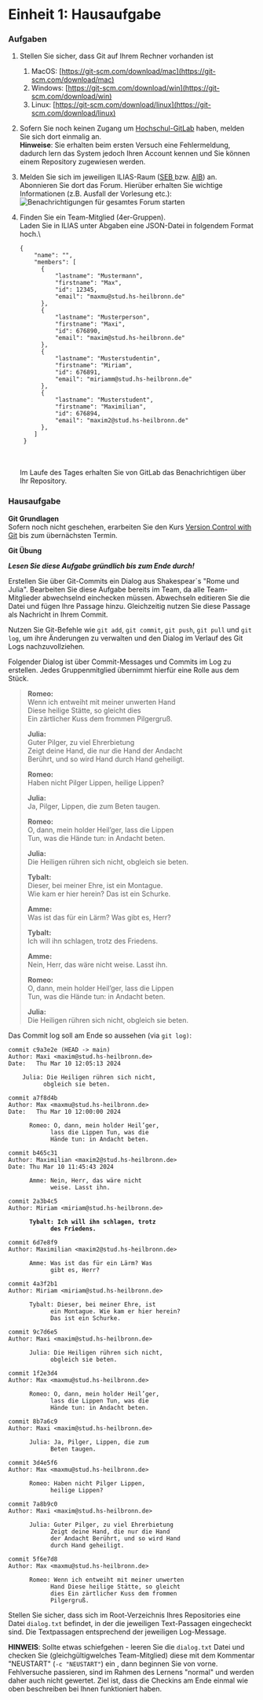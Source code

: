 # Einheit 1: Hausaufgabe

### Aufgaben

1. Stellen Sie sicher, dass Git auf Ihrem Rechner vorhanden ist
   1. MacOS: [https://git-scm.com/download/mac](https://git-scm.com/download/mac)
   2. Windows:  [https://git-scm.com/download/win](https://git-scm.com/download/win)
   3. Linux: [https://git-scm.com/download/linux](https://git-scm.com/download/linux)
2. Sofern Sie noch keinen Zugang um [Hochschul-GitLab](https://git.it.hs-heilbronn.de/) haben, melden Sie sich dort einmalig an. \
   **Hinweise**: Sie erhalten beim ersten Versuch eine Fehlermeldung, dadurch lern das System jedoch Ihren Account kennen und Sie können einem Repository zugewiesen werden.
3. Melden Sie sich im jeweiligen ILIAS-Raum ([SEB ](https://ilias.hs-heilbronn.de/ilias.php?baseClass=ilrepositorygui\&ref\_id=360705)bzw. [AIB](https://ilias.hs-heilbronn.de/ilias.php?baseClass=ilrepositorygui\&ref\_id=607216)) an. Abonnieren Sie dort das Forum. Hierüber erhalten Sie wichtige Informationen (z.B. Ausfall der Vorlesung etc.):\
   <img src="../.gitbook/assets/image.png" alt="Benachrichtigungen für gesamtes Forum starten" data-size="original">
4.  Finden Sie ein Team-Mitglied (4er-Gruppen).\
    Laden Sie in ILIAS unter Abgaben eine JSON-Datei in folgendem Format hoch.\


    ```
    {
        "name": "",
        "members": [
          {
              "lastname": "Mustermann",
              "firstname": "Max",
              "id": 12345,
              "email": "maxmu@stud.hs-heilbronn.de"
          },
          {
              "lastname": "Musterperson",
              "firstname": "Maxi",
              "id": 676890,
              "email": "maxim@stud.hs-heilbronn.de"
          },
          {
              "lastname": "Musterstudentin",
              "firstname": "Miriam",
              "id": 676891,
              "email": "miriamm@stud.hs-heilbronn.de"
          },
          {
              "lastname": "Musterstudent",
              "firstname": "Maximilian",
              "id": 676894,
              "email": "maxim2@stud.hs-heilbronn.de"
          },
        ]
     }
    ```

    \
    \
    Im Laufe des Tages erhalten Sie von GitLab das Benachrichtigen über Ihr Repository.&#x20;

### Hausaufgabe

**Git Grundlagen**\
Sofern noch nicht geschehen, erarbeiten Sie den Kurs [Version Control with Git](https://www.udacity.com/course/version-control-with-git--ud123) bis zum übernächsten Termin.&#x20;

**Git Übung**

_**Lesen Sie diese Aufgabe gründlich bis zum Ende durch!**_&#x20;

Erstellen Sie über Git-Commits ein Dialog aus Shakespear\`s "Rome und Julia". Bearbeiten Sie diese Aufgabe bereits im Team, da alle Team-Mitglieder abwechselnd einchecken müssen. Abwechseln editieren Sie die Datei und fügen Ihre Passage hinzu. Gleichzeitig nutzen Sie diese Passage als Nachricht in Ihrem Commit.&#x20;

Nutzen Sie Git-Befehle wie `git add`, `git commit`, `git push`, `git pull` und `git log`, um ihre Änderungen zu verwalten und den Dialog im Verlauf des Git Logs nachzuvollziehen.

Folgender Dialog ist über Commit-Messages und Commits im Log zu erstellen. Jedes Gruppenmitglied übernimmt hierfür eine Rolle aus dem Stück.&#x20;

> **Romeo:**\
> Wenn ich entweiht mit meiner unwerten Hand\
> Diese heilige Stätte, so gleicht dies\
> Ein zärtlicher Kuss dem frommen Pilgergruß.
>
> **Julia:**\
> Guter Pilger, zu viel Ehrerbietung\
> Zeigt deine Hand, die nur die Hand der Andacht\
> Berührt, und so wird Hand durch Hand geheiligt.
>
> **Romeo:**\
> Haben nicht Pilger Lippen, heilige Lippen?
>
> **Julia:**\
> Ja, Pilger, Lippen, die zum Beten taugen.
>
> **Romeo:**\
> O, dann, mein holder Heil’ger, lass die Lippen\
> Tun, was die Hände tun: in Andacht beten.
>
> **Julia:**\
> Die Heiligen rühren sich nicht, obgleich sie beten.
>
> **Tybalt:**\
> Dieser, bei meiner Ehre, ist ein Montague.\
> Wie kam er hier herein? Das ist ein Schurke.
>
> **Amme:**\
> Was ist das für ein Lärm? Was gibt es, Herr?
>
> **Tybalt:**\
> Ich will ihn schlagen, trotz des Friedens.
>
> **Amme:**\
> Nein, Herr, das wäre nicht weise. Lasst ihn.
>
> **Romeo:**\
> O, dann, mein holder Heil’ger, lass die Lippen\
> Tun, was die Hände tun: in Andacht beten.
>
> **Julia:**\
> Die Heiligen rühren sich nicht, obgleich sie beten.

Das Commit log soll am Ende so aussehen (via `git log)`:&#x20;

<pre><code>commit c9a3e2e (HEAD -> main)
Author: Maxi &#x3C;maxim@stud.hs-heilbronn.de>
Date:   Thu Mar 10 12:05:13 2024

    Julia: Die Heiligen rühren sich nicht,
          obgleich sie beten.

commit a7f8d4b
Author: Max &#x3C;maxmu@stud.hs-heilbronn.de>
Date:   Thu Mar 10 12:00:00 2024

      Romeo: O, dann, mein holder Heil’ger,
            lass die Lippen Tun, was die 
            Hände tun: in Andacht beten.

commit b465c31
Author: Maximilian &#x3C;maxim2@stud.hs-heilbronn.de>
Date: Thu Mar 10 11:45:43 2024

      Amme: Nein, Herr, das wäre nicht 
            weise. Lasst ihn.

commit 2a3b4c5
Author: Miriam &#x3C;miriam@stud.hs-heilbronn.de>
<strong>
</strong><strong>      Tybalt: Ich will ihn schlagen, trotz
</strong><strong>            des Friedens.
</strong>
commit 6d7e8f9
Author: Maximilian &#x3C;maxim2@stud.hs-heilbronn.de>

      Amme: Was ist das für ein Lärm? Was 
            gibt es, Herr?

commit 4a3f2b1
Author: Miriam &#x3C;miriam@stud.hs-heilbronn.de>

      Tybalt: Dieser, bei meiner Ehre, ist
            ein Montague. Wie kam er hier herein?
            Das ist ein Schurke.

commit 9c7d6e5
Author: Maxi &#x3C;maxim@stud.hs-heilbronn.de>

      Julia: Die Heiligen rühren sich nicht, 
            obgleich sie beten.

commit 1f2e3d4
Author: Max &#x3C;maxmu@stud.hs-heilbronn.de>

      Romeo: O, dann, mein holder Heil’ger,
            lass die Lippen Tun, was die
            Hände tun: in Andacht beten.

commit 8b7a6c9
Author: Maxi &#x3C;maxim@stud.hs-heilbronn.de>

      Julia: Ja, Pilger, Lippen, die zum 
            Beten taugen.

commit 3d4e5f6
Author: Max &#x3C;maxmu@stud.hs-heilbronn.de>

      Romeo: Haben nicht Pilger Lippen,
            heilige Lippen?

commit 7a8b9c0
Author: Maxi &#x3C;maxim@stud.hs-heilbronn.de>

      Julia: Guter Pilger, zu viel Ehrerbietung
            Zeigt deine Hand, die nur die Hand
            der Andacht Berührt, und so wird Hand
            durch Hand geheiligt.

commit 5f6e7d8
Author: Max &#x3C;maxmu@stud.hs-heilbronn.de>

      Romeo: Wenn ich entweiht mit meiner unwerten
            Hand Diese heilige Stätte, so gleicht
            dies Ein zärtlicher Kuss dem frommen
            Pilgergruß.
</code></pre>

Stellen Sie sicher, dass sich im Root-Verzeichnis Ihres Repositories eine Datei `dialog.txt` befindet, in der die jeweiligen Text-Passagen eingecheckt sind. Die Textpassagen entsprechend der jeweiligen Log-Message. &#x20;

**HINWEIS**: Sollte etwas schiefgehen - leeren Sie die `dialog.txt` Datei und checken Sie (gleichgültigwelches Team-Mitglied) diese mit dem Kommentar "NEUSTART" (`-c "NEUSTART"`) ein , dann beginnen Sie von vorne. Fehlversuche passieren, sind im Rahmen des Lernens "normal" und werden daher auch nicht gewertet. Ziel ist, dass die Checkins am Ende einmal wie oben beschreiben bei Ihnen funktioniert haben.&#x20;

